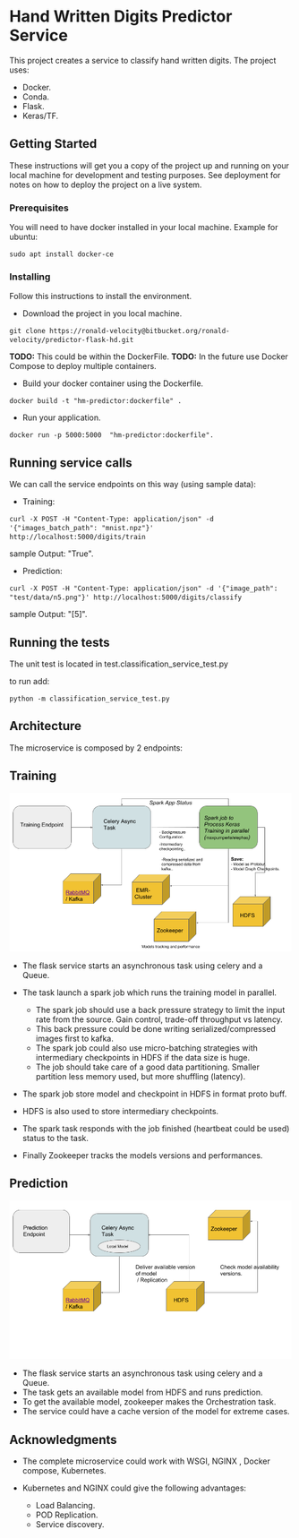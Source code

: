 # Hand Written Digits Predictor Service

This project creates a service to classify hand written digits. The project uses:

* Docker.
* Conda.
* Flask.
* Keras/TF.

## Getting Started

These instructions will get you a copy of the project up and running on your local machine for development and testing purposes. See deployment for notes on how to deploy the project on a live system.

### Prerequisites

You will need to have docker installed in your local machine. Example for ubuntu:

```
sudo apt install docker-ce
```

### Installing

Follow this instructions to install the environment.

* Download the project in you local machine.
```
git clone https://ronald-velocity@bitbucket.org/ronald-velocity/predictor-flask-hd.git
```

**TODO:** This could be within the DockerFile.
**TODO:** In the future use Docker Compose to deploy multiple containers.

* Build your docker container using the Dockerfile.

```
docker build -t "hm-predictor:dockerfile" .
```

* Run your application. 

```
docker run -p 5000:5000  "hm-predictor:dockerfile".
```
## Running service calls

We can call the service endpoints on this way (using sample data):

* Training:

```
curl -X POST -H "Content-Type: application/json" -d '{"images_batch_path": "mnist.npz"}' http://localhost:5000/digits/train
```

sample Output: "True".

* Prediction:

```
curl -X POST -H "Content-Type: application/json" -d '{"image_path": "test/data/n5.png"}' http://localhost:5000/digits/classify
```
sample Output: "[5]".


## Running the tests

The unit test is located in test.classification_service_test.py

to run add:
 
 ```
 python -m classification_service_test.py
```


## Architecture

The microservice is composed by 2 endpoints:

## Training

![alt text](training_arch.png)

* The flask service starts an asynchronous task using celery and a Queue.
* The task launch a spark job which runs the training model in parallel.
    - The spark job should use a back pressure strategy to limit the input rate from the source. Gain control, trade-off throughput vs latency.
    - This back pressure could be done writing serialized/compressed images first to kafka.
    - The spark job could also use micro-batching strategies with intermediary checkpoints in HDFS if the data size is huge.
    - The job should take care of a good data partitioning. Smaller partition less memory used, but more shuffling (latency).
    
* The spark job store model and checkpoint in HDFS in format proto buff.
* HDFS is also used to store intermediary checkpoints.    
* The spark task responds with the job finished (heartbeat could be used) status to the task.
* Finally Zookeeper tracks the models versions and performances. 

    
      

## Prediction

![alt text](prediction_arch.png)

* The flask service starts an asynchronous task using celery and a Queue.
* The task gets an available model from HDFS and runs prediction.
* To get the available model, zookeeper makes the Orchestration task.
* The service could have a cache version of the model for extreme cases.

## Acknowledgments

* The complete microservice could work with WSGI, NGINX , Docker compose, Kubernetes.

* Kubernetes and NGINX could give the following advantages:
    - Load Balancing.
    - POD Replication.
    - Service discovery.



